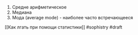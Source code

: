 1. Средне арифметическое 
2. Медиана
3. Мода (average mode) - наиболее часто встречающееся 

[[Как лгать при помощи статистики]]
#sophistry 
#draft